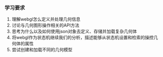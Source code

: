 ### 学习要求
1. 理解webgl怎么定义并处理几何信息
2. 讨论与几何图形操作相关的API方法
3. 思考为什么以及如何使用json对象去定义、存储并加载复杂几何体
4. 将webgl作为状态机继续我们的分析，描述能够从状态机设置和检索的操控几何体的属性
5. 尝试创建和加载不同的几何模型